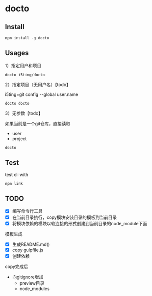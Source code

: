 # docto


## Install 

```
npm install -g docto
```

## Usages

1）指定用户和项目

```
docto i5ting/docto
```

2）指定项目（无用户名）【todo】

i5ting=git config --global user.name

```
docto docto
```

3）无参数【todo】

如果当前是一个git仓库，直接读取

- user
- project

```
docto
```

## Test

test cli with 


```
npm link
```

## TODO

- [x] 编写命令行工具
- [x] 在当前目录执行，copy模块安装目录的模板到当前目录
- [x] 将模块依赖的模块以软连接的形式创建到当前目录的node_module下面

模板生成

- [x] 生成README.md()
- [x] copy gulpfile.js
- [x] 创建依赖

copy完成后

- 向gitignore增加
  - preview目录
  - node_modules